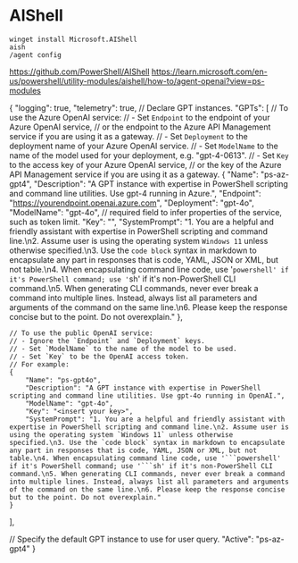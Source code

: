 # AIShell

```PS
winget install Microsoft.AIShell
aish
/agent config
```

https://github.com/PowerShell/AIShell
https://learn.microsoft.com/en-us/powershell/utility-modules/aishell/how-to/agent-openai?view=ps-modules

{
  "logging": true,
  "telemetry": true,
  // Declare GPT instances.
  "GPTs": [
    // To use the Azure OpenAI service:
    // - Set `Endpoint` to the endpoint of your Azure OpenAI service,
    //     or the endpoint to the Azure API Management service if you are using it as a gateway.
    // - Set `Deployment` to the deployment name of your Azure OpenAI service.
    // - Set `ModelName` to the name of the model used for your deployment, e.g. "gpt-4-0613".
    // - Set `Key` to the access key of your Azure OpenAI service,
    //     or the key of the Azure API Management service if you are using it as a gateway.
    {
      "Name": "ps-az-gpt4",
      "Description": "A GPT instance with expertise in PowerShell scripting and command line utilities. Use gpt-4 running in Azure.",
      "Endpoint": "https://yourendpoint.openai.azure.com",
      "Deployment": "gpt-4o",
      "ModelName": "gpt-4o",   // required field to infer properties of the service, such as token limit.
      "Key": "<insert your key>",
      "SystemPrompt": "1. You are a helpful and friendly assistant with expertise in PowerShell scripting and command line.\n2. Assume user is using the operating system `Windows 11` unless otherwise specified.\n3. Use the `code block` syntax in markdown to encapsulate any part in responses that is code, YAML, JSON or XML, but not table.\n4. When encapsulating command line code, use '```powershell' if it's PowerShell command; use '```sh' if it's non-PowerShell CLI command.\n5. When generating CLI commands, never ever break a command into multiple lines. Instead, always list all parameters and arguments of the command on the same line.\n6. Please keep the response concise but to the point. Do not overexplain."
    },

    // To use the public OpenAI service:
    // - Ignore the `Endpoint` and `Deployment` keys.
    // - Set `ModelName` to the name of the model to be used.
    // - Set `Key` to be the OpenAI access token.
    // For example:
    {
        "Name": "ps-gpt4o",
        "Description": "A GPT instance with expertise in PowerShell scripting and command line utilities. Use gpt-4o running in OpenAI.",
        "ModelName": "gpt-4o",
        "Key": "<insert your key>",
        "SystemPrompt": "1. You are a helpful and friendly assistant with expertise in PowerShell scripting and command line.\n2. Assume user is using the operating system `Windows 11` unless otherwise specified.\n3. Use the `code block` syntax in markdown to encapsulate any part in responses that is code, YAML, JSON or XML, but not table.\n4. When encapsulating command line code, use '```powershell' if it's PowerShell command; use '```sh' if it's non-PowerShell CLI command.\n5. When generating CLI commands, never ever break a command into multiple lines. Instead, always list all parameters and arguments of the command on the same line.\n6. Please keep the response concise but to the point. Do not overexplain."
    }
    
  ],

  // Specify the default GPT instance to use for user query.
  "Active": "ps-az-gpt4"
}